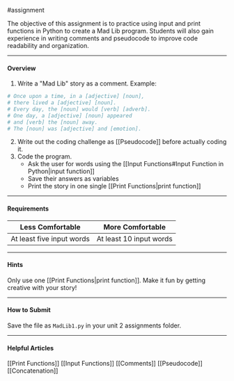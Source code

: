 
#assignment

The objective of this assignment is to practice using input and print functions in Python to create a Mad Lib program. Students will also gain experience in writing comments and pseudocode to improve code readability and organization.

---
#### Overview

1. Write a "Mad Lib" story as a comment. Example:
```python
# Once upon a time, in a [adjective] [noun], 
# there lived a [adjective] [noun]. 
# Every day, the [noun] would [verb] [adverb].
# One day, a [adjective] [noun] appeared
# and [verb] the [noun] away.
# The [noun] was [adjective] and [emotion]. 
```

2. Write out the coding challenge as [[Pseudocode]] before actually coding it.
3. Code the program.
	* Ask the user for words using the [[Input Functions#Input Function in Python|input function]]
	* Save their answers as variables
	* Print the story in one single [[Print Functions|print function]]

---
#### Requirements

| **Less Comfortable**      | **More Comfortable**            |
| ------------------------- | ------------------------------- |
| At least five input words | At least 10 input words         |


---
#### Hints

Only use one [[Print Functions|print function]].
Make it fun by getting creative with your story!

---
#### How to Submit

Save the file as `MadLib1.py` in your unit 2 assignments folder.

---
#### Helpful Articles

[[Print Functions]]
[[Input Functions]]
[[Comments]]
[[Pseudocode]]
[[Concatenation]]


